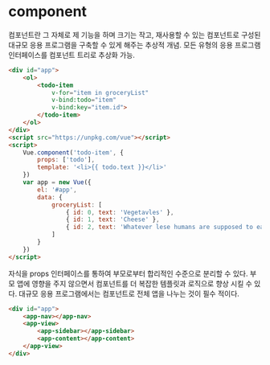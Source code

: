 # component
컴포넌트란 그 자체로 제 기능을 하며 크기는 작고, 재사용할 수 있는 컴포넌트로 구성된 대규모 응용 프로그램을 구축할 수 있게 해주는 추상적 개념.
모든 유형의 응용 프로그램 인터페이스를 컴포넌트 트리로 추상화 가능.
```html
<div id="app">
    <ol>
        <todo-item
            v-for="item in groceryList"
            v-bind:todo="item"
            v-bind:key="item.id">
        </todo-item>
    </ol>
</div>
<script src="https://unpkg.com/vue"></script>
<script>
    Vue.component('todo-item', {
        props: ['todo'],
        template: '<li>{{ todo.text }}</li>'
    })
    var app = new Vue({
        el: '#app',
        data: {
            groceryList: [
                { id: 0, text: 'Vegetavles' },
                { id: 1, text: 'Cheese' },
                { id: 2, text: 'Whatever lese humans are supposed to eat' }
            ]
        }
    })
</script>
```
자식을 props 인터페이스를 통하여 부모로부터 합리적인 수준으로 분리할 수 있다.
부모 앱에 영향을 주지 않으면서 <todo-item> 컴포넌트를 더 복잡한 템플릿과 로직으로 향상 시킬 수 있다.
대규모 응용 프로그램에서는 컴포넌트로 전체 앱을 나누는 것이 필수 적이다.
```html
<div id="app">
    <app-nav></app-nav>
    <app-view>
        <app-sidebar></app-sidebar>
        <app-content></app-content>
    </app-view>
</div>
```